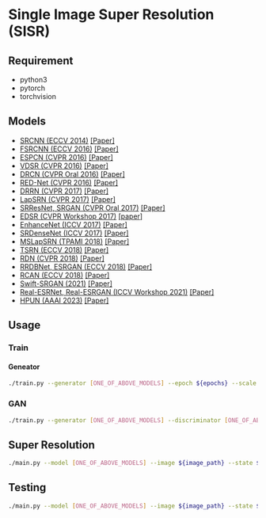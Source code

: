 # Single Image Super Resolution (SISR)

## Requirement

* python3
* pytorch
* torchvision

## Models

* [SRCNN (ECCV 2014)](./models/SRCNN/) [[Paper]](https://arxiv.org/abs/1501.00092)
* [FSRCNN (ECCV 2016)](./models/FSRCNN/) [[Paper]](https://arxiv.org/abs/1608.00367)
* [ESPCN (CVPR 2016)](./models/ESPCN/) [[Paper]](https://arxiv.org/abs/1609.05158)
* [VDSR (CVPR 2016)](./models/VDSR/) [[Paper]](https://arxiv.org/abs/1511.04587)
* [DRCN (CVPR Oral 2016)](./models/DRCN/) [[Paper]](https://arxiv.org/abs/1511.04491)
* [RED-Net (CVPR 2016)](./models/REDNet/) [[Paper]](https://arxiv.org/abs/1603.09056)
* [DRRN (CVPR 2017)](./models/DRRN/) [[Paper]](https://ieeexplore.ieee.org/document/8099781)
* [LapSRN (CVPR 2017)](./models/LapSRN/) [[Paper]](https://arxiv.org/abs/1704.03915)
* [SRResNet, SRGAN (CVPR Oral 2017)](./models/SRGAN/) [[Paper]](https://arxiv.org/abs/1609.04802)
* [EDSR (CVPR Workshop 2017)](./models/EDSR/) [[paper]](https://arxiv.org/abs/1707.02921)
* [EnhanceNet (ICCV 2017)](./models/EnhanceNet/) [[Paper]](https://arxiv.org/abs/1612.07919)
* [SRDenseNet (ICCV 2017)](./models/SRDenseNet/) [[Paper]](https://ieeexplore.ieee.org/document/8237776)
* [MSLapSRN (TPAMI 2018)](./models/MSLapSRN/) [[Paper]](https://arxiv.org/abs/1710.01992)
* [TSRN (ECCV 2018)](./models/TSRN/) [[Paper]](https://arxiv.org/abs/1808.00043)
* [RDN (CVPR 2018)](./models/RDN/) [[Paper]](https://arxiv.org/abs/1802.08797)
* [RRDBNet, ESRGAN (ECCV 2018)](./models/ESRGAN/) [[Paper]](https://arxiv.org/abs/1809.00219)
* [RCAN (ECCV 2018)](./models/RCAN/) [[Paper]](https://arxiv.org/abs/1807.02758)
* [Swift-SRGAN (2021)](./models/SwiftSRGAN/) [[Paper]](https://arxiv.org/abs/2111.14320)
* [Real-ESRNet, Real-ESRGAN (ICCV Workshop 2021)](./models/RealESRGAN/) [[Paper]](https://arxiv.org/abs/2107.10833)
* [HPUN (AAAI 2023)](./models/HPUN/) [[Paper]](https://arxiv.org/abs/2203.08921)

## Usage

### Train

#### Geneator

```bash
./train.py --generator [ONE_OF_ABOVE_MODELS] --epoch ${epochs} --scale ${upscale_factor}
```

### GAN

```bash
./train.py --generator [ONE_OF_ABOVE_MODELS] --discriminator [ONE_OF_ABOVE_DISCRIMINATIOR] --epoch ${epochs} --scale ${upscale_factor} --distort [Real-ESRGAN|BSRGAN|JPEG]
```

## Super Resolution

```bash
./main.py --model [ONE_OF_ABOVE_MODELS] --image ${image_path} --state ${state_path} --scale ${upscale_factor}
```

## Testing

```bash
./main.py --model [ONE_OF_ABOVE_MODELS] --image ${image_path} --state ${state_path} --scale ${upscale_factor} --test --distort [Real-ESRGAN|BSRGAN|JPEG]
```
